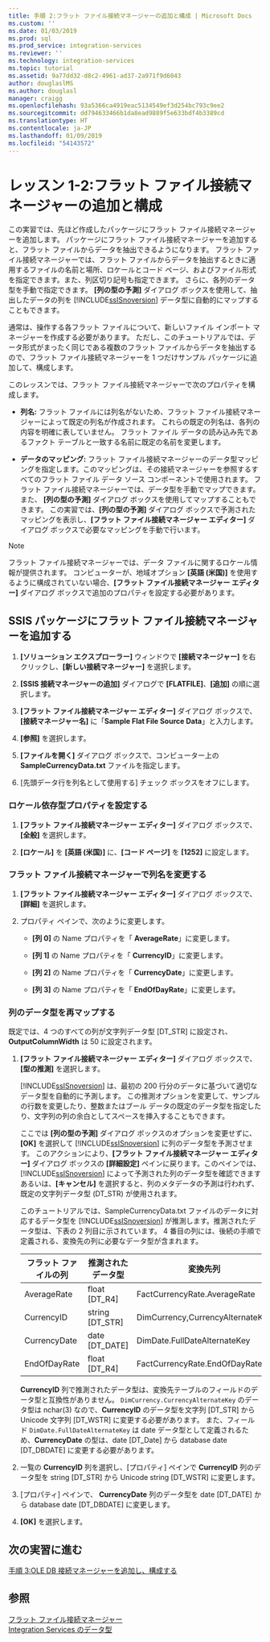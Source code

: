 ```yaml
---
title: 手順 2:フラット ファイル接続マネージャーの追加と構成 | Microsoft Docs
ms.custom: ''
ms.date: 01/03/2019
ms.prod: sql
ms.prod_service: integration-services
ms.reviewer: ''
ms.technology: integration-services
ms.topic: tutorial
ms.assetid: 9a77dd32-d8c2-4961-ad37-2a971f9d6043
author: douglaslMS
ms.author: douglasl
manager: craigg
ms.openlocfilehash: 93a5366ca4919eac5134549ef3d254bc793c9ee2
ms.sourcegitcommit: dd794633466b1da8ead9889f5e633bdf4b3389cd
ms.translationtype: HT
ms.contentlocale: ja-JP
ms.lasthandoff: 01/09/2019
ms.locfileid: "54143572"
---
```

# <a name="lesson-1-2-add-and-configure-a-flat-file-connection-manager"></a>レッスン 1-2:フラット ファイル接続マネージャーの追加と構成

この実習では、先ほど作成したパッケージにフラット ファイル接続マネージャーを追加します。 パッケージにフラット ファイル接続マネージャーを追加すると、フラット ファイルからデータを抽出できるようになります。 フラット ファイル接続マネージャーでは、フラット ファイルからデータを抽出するときに適用するファイルの名前と場所、ロケールとコード ページ、およびファイル形式を指定できます。また、列区切り記号も指定できます。 さらに、各列のデータ型を手動で指定できます。 **[列の型の予測]** ダイアログ ボックスを使用して、抽出したデータの列を [!INCLUDE[ssISnoversion](../includes/ssisnoversion-md.md)] データ型に自動的にマップすることもできます。  
  
通常は、操作する各フラット ファイルについて、新しいファイル インポート マネージャーを作成する必要があります。 ただし、このチュートリアルでは、データ形式がまったく同じである複数のフラット ファイルからデータを抽出するので、フラット ファイル接続マネージャーを 1 つだけサンプル パッケージに追加して、構成します。  
  
このレッスンでは、フラット ファイル接続マネージャーで次のプロパティを構成します。  
  
-   **列名:** フラット ファイルには列名がないため、フラット ファイル接続マネージャーによって既定の列名が作成されます。 これらの既定の列名は、各列の内容を明確に表していません。 フラット ファイル データの読み込み先であるファクト テーブルと一致する名前に既定の名前を変更します。  
  
-   **データのマッピング:** フラット ファイル接続マネージャーのデータ型マッピングを指定します。このマッピングは、その接続マネージャーを参照するすべてのフラット ファイル データ ソース コンポーネントで使用されます。 フラット ファイル接続マネージャーでは、データ型を手動でマップできます。また、 **[列の型の予測]** ダイアログ ボックスを使用してマップすることもできます。 この実習では、**[列の型の予測]** ダイアログ ボックスで予測されたマッピングを表示し、**[フラット ファイル接続マネージャー エディター]** ダイアログ ボックスで必要なマッピングを手動で行います。  
  
> [!NOTE]
> フラット ファイル接続マネージャーでは、データ ファイルに関するロケール情報が提供されます。 コンピューターが、地域オプション **[英語 (米国)]** を使用するように構成されていない場合、**[フラット ファイル接続マネージャー エディター]** ダイアログ ボックスで追加のプロパティを設定する必要があります。  
  
## <a name="add-a-flat-file-connection-manager-to-the-ssis-package"></a>SSIS パッケージにフラット ファイル接続マネージャーを追加する  
  
1.  **[ソリューション エクスプローラー]** ウィンドウで **[接続マネージャー]** を右クリックし、**[新しい接続マネージャー]** を選択します。
1. **[SSIS 接続マネージャーの追加]** ダイアログで **[FLATFILE]**、**[追加]** の順に選択します。
  
2.  **[フラット ファイル接続マネージャー エディター]** ダイアログ ボックスで、**[接続マネージャー名]** に「**Sample Flat File Source Data**」と入力します。  
  
3.  **[参照]** を選択します。  
  
4.  **[ファイルを開く]** ダイアログ ボックスで、コンピューター上の **SampleCurrencyData.txt** ファイルを指定します。  
  
5.  [先頭データ行を列名として使用する] チェック ボックスをオフにします。  
  
### <a name="set-locale-sensitive-properties"></a>ロケール依存型プロパティを設定する  
  
1.  **[フラット ファイル接続マネージャー エディター]** ダイアログ ボックスで、**[全般]** を選択します。  
  
2.  **[ロケール]** を **[英語 (米国)]** に、**[コード ページ]** を **[1252]** に設定します。  
  
### <a name="rename-columns-in-the-flat-file-connection-manager"></a>フラット ファイル接続マネージャーで列名を変更する  
  
1.  **[フラット ファイル接続マネージャー エディター]** ダイアログ ボックスで、**[詳細]** を選択します。  
  
2.  プロパティ ペインで、次のように変更します。  
  
    -   **[列 0]** の Name プロパティを「 **AverageRate**」に変更します。  
  
    -   **[列 1]** の Name プロパティを「 **CurrencyID**」に変更します。  
  
    -   **[列 2]** の Name プロパティを「 **CurrencyDate**」に変更します。  
  
    -   **[列 3]** の Name プロパティを「 **EndOfDayRate**」に変更します。  
  
### <a name="remap-column-data-types"></a>列のデータ型を再マップする  
  
既定では、4 つのすべての列が文字列データ型 [DT_STR] に設定され、 **OutputColumnWidth** は 50 に設定されます。  

1.  **[フラット ファイル接続マネージャー エディター]** ダイアログ ボックスで、**[型の推測]** を選択します。  
  
    [!INCLUDE[ssISnoversion](../includes/ssisnoversion-md.md)] は、最初の 200 行分のデータに基づいて適切なデータ型を自動的に予測します。 この推測オプションを変更して、サンプルの行数を変更したり、整数またはブール データの既定のデータ型を指定したり、文字列の列の余白としてスペースを挿入することもできます。  
  
    ここでは **[列の型の予測]** ダイアログ ボックスのオプションを変更せずに、**[OK]** を選択して [!INCLUDE[ssISnoversion](../includes/ssisnoversion-md.md)] に列のデータ型を予測させます。 このアクションにより、**[フラット ファイル接続マネージャー エディター]** ダイアログ ボックスの **[詳細設定]** ペインに戻ります。このペインでは、[!INCLUDE[ssISnoversion](../includes/ssisnoversion-md.md)] によって予測された列のデータ型を確認できます あるいは、**[キャンセル]** を選択すると、列のメタデータの予測は行われず、既定の文字列データ型 (DT_STR) が使用されます。  
  
    このチュートリアルでは、SampleCurrencyData.txt ファイルのデータに対応するデータ型を [!INCLUDE[ssISnoversion](../includes/ssisnoversion-md.md)] が推測します。推測されたデータ型は、下表の 2 列目に示されています。 4 番目の列には、後続の手順で定義される、変換先の列に必要なデータ型が含まれます。  
  
    |フラット ファイルの列|推測されたデータ型|変換先列|変換先の型|  
    |--------------------|------------------|----------------------|--------------------|  
    |AverageRate|float [DT_R4]|FactCurrencyRate.AverageRate|FLOAT|  
    |CurrencyID|string [DT_STR]|DimCurrency,CurrencyAlternateKey|nchar(3)|  
    |CurrencyDate|date [DT_DATE]|DimDate.FullDateAlternateKey|日付|  
    |EndOfDayRate|float [DT_R4]|FactCurrencyRate.EndOfDayRate|FLOAT|  
  
    **CurrencyID** 列で推測されたデータ型は、変換先テーブルのフィールドのデータ型と互換性がありません。 `DimCurrency.CurrencyAlternateKey` のデータ型は nchar(3) なので、**CurrencyID** のデータ型を文字列 [DT_STR] から Unicode 文字列 [DT_WSTR] に変更する必要があります。 また、フィールド `DimDate.FullDateAlternateKey` は date データ型として定義されるため、**CurrencyDate** の型は、date [DT_Date] から database date [DT_DBDATE] に変更する必要があります。  
  
2.  一覧の **CurrencyID** 列を選択し、[プロパティ] ペインで **CurrencyID** 列のデータ型を string [DT_STR] から Unicode string [DT_WSTR] に変更します。  
  
3.  [プロパティ] ペインで、 **CurrencyDate** 列のデータ型を date [DT_DATE] から database date [DT_DBDATE] に変更します。  
  
4.  **[OK]** を選択します。  
  
## <a name="go-to-next-task"></a>次の実習に進む
[手順 3:OLE DB 接続マネージャーを追加し、構成する](../integration-services/lesson-1-3-adding-and-configuring-an-ole-db-connection-manager.md)  
  
## <a name="see-also"></a>参照  
[フラット ファイル接続マネージャー](../integration-services/connection-manager/flat-file-connection-manager.md)  
[Integration Services のデータ型](../integration-services/data-flow/integration-services-data-types.md)  
  
  
  
